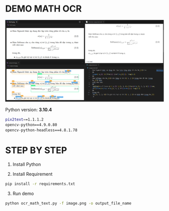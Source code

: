 # DEMO MATH OCR

![Alt text](./Demo.png "a title")

Python version: **3.10.4**

```bash
pix2text==1.1.1.2
opencv-python==4.9.0.80
opencv-python-headless==4.8.1.78
```

# STEP BY STEP

1. Install Python

2. Install Requirement
```bash
pip install -r requirements.txt
```

3. Run demo
```bash
python ocr_math_text.py -f image.png -o output_file_name
```
